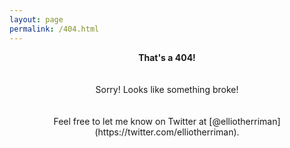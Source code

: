 ```yaml
---
layout: page
permalink: /404.html
---
```


<center><b>That's a 404!</b></center>
<br></br>
<center>Sorry! Looks like something broke!</center>
<br></br>
<center>Feel free to let me know on Twitter at [@elliotherriman](https://twitter.com/elliotherriman).</center>
